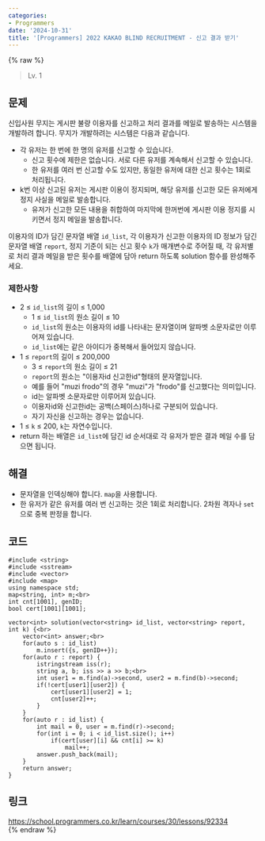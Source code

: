 ```yaml
---
categories:
- Programmers
date: '2024-10-31'
title: '[Programmers] 2022 KAKAO BLIND RECRUITMENT - 신고 결과 받기'
---
```


{% raw %}
> Lv. 1<br>

## 문제
신입사원 무지는 게시판 불량 이용자를 신고하고 처리 결과를 메일로 발송하는 시스템을 개발하려 합니다. 무지가 개발하려는 시스템은 다음과 같습니다.

-   각 유저는 한 번에 한 명의 유저를 신고할 수 있습니다.
    -   신고 횟수에 제한은 없습니다. 서로 다른 유저를 계속해서 신고할 수 있습니다.
    -   한 유저를 여러 번 신고할 수도 있지만, 동일한 유저에 대한 신고 횟수는 1회로 처리됩니다.
-   k번 이상 신고된 유저는 게시판 이용이 정지되며, 해당 유저를 신고한 모든 유저에게 정지 사실을 메일로 발송합니다.
    -   유저가 신고한 모든 내용을 취합하여 마지막에 한꺼번에 게시판 이용 정지를 시키면서 정지 메일을 발송합니다.

이용자의 ID가 담긴 문자열 배열  `id_list`, 각 이용자가 신고한 이용자의 ID 정보가 담긴 문자열 배열  `report`, 정지 기준이 되는 신고 횟수  `k`가 매개변수로 주어질 때, 각 유저별로 처리 결과 메일을 받은 횟수를 배열에 담아 return 하도록 solution 함수를 완성해주세요.

### 제한사항
-   2 ≤  `id_list`의 길이 ≤ 1,000
    -   1 ≤  `id_list`의 원소 길이 ≤ 10
    -   `id_list`의 원소는 이용자의 id를 나타내는 문자열이며 알파벳 소문자로만 이루어져 있습니다.
    -   `id_list`에는 같은 아이디가 중복해서 들어있지 않습니다.
-   1 ≤  `report`의 길이 ≤ 200,000
    -   3 ≤  `report`의 원소 길이 ≤ 21
    -   `report`의 원소는 "이용자id 신고한id"형태의 문자열입니다.
    -   예를 들어 "muzi frodo"의 경우 "muzi"가 "frodo"를 신고했다는 의미입니다.
    -   id는 알파벳 소문자로만 이루어져 있습니다.
    -   이용자id와 신고한id는 공백(스페이스)하나로 구분되어 있습니다.
    -   자기 자신을 신고하는 경우는 없습니다.
-   1 ≤  `k`  ≤ 200,  `k`는 자연수입니다.
-   return 하는 배열은  `id_list`에 담긴 id 순서대로 각 유저가 받은 결과 메일 수를 담으면 됩니다.

## 해결
- 문자열을 인덱싱해야 합니다. `map`을 사용합니다.
- 한 유저가 같은 유저를 여러 번 신고하는 것은 1회로 처리합니다. 2차원 격자나 `set`으로 중복 판정을 합니다.

## 코드
```
#include <string>
#include <sstream>
#include <vector>
#include <map>
using namespace std;
map<string, int> m;<br>
int cnt[1001], genID;
bool cert[1001][1001];

vector<int> solution(vector<string> id_list, vector<string> report, int k) {<br>
    vector<int> answer;<br>
    for(auto s : id_list)
        m.insert({s, genID++});
    for(auto r : report) {
        istringstream iss(r);
        string a, b; iss >> a >> b;<br>
        int user1 = m.find(a)->second, user2 = m.find(b)->second;
        if(!cert[user1][user2]) {
            cert[user1][user2] = 1;
            cnt[user2]++;
        }
    }
    for(auto r : id_list) {
        int mail = 0, user = m.find(r)->second;
        for(int i = 0; i < id_list.size(); i++)
            if(cert[user][i] && cnt[i] >= k)
                mail++;
        answer.push_back(mail);
    }
    return answer;
}
```

## 링크
https://school.programmers.co.kr/learn/courses/30/lessons/92334<br>
{% endraw %}